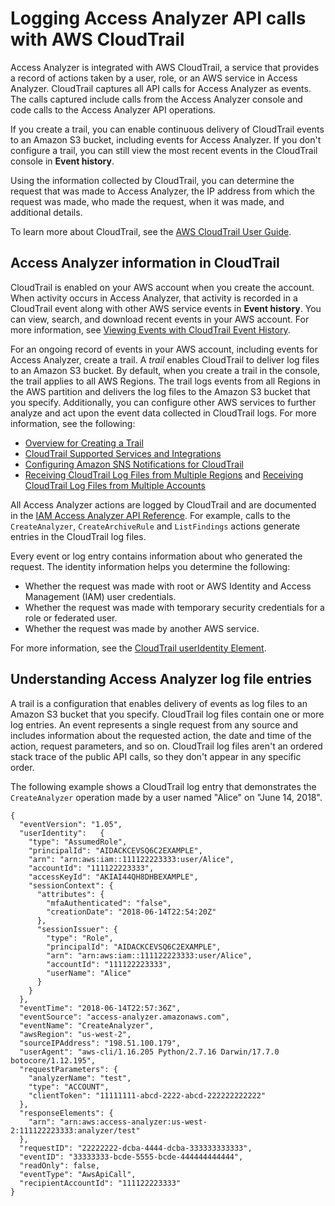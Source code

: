 # Logging Access Analyzer API calls with AWS CloudTrail<a name="logging-using-cloudtrail"></a>

Access Analyzer is integrated with AWS CloudTrail, a service that provides a record of actions taken by a user, role, or an AWS service in Access Analyzer\. CloudTrail captures all API calls for Access Analyzer as events\. The calls captured include calls from the Access Analyzer console and code calls to the Access Analyzer API operations\. 

If you create a trail, you can enable continuous delivery of CloudTrail events to an Amazon S3 bucket, including events for Access Analyzer\. If you don't configure a trail, you can still view the most recent events in the CloudTrail console in **Event history**\. 

Using the information collected by CloudTrail, you can determine the request that was made to Access Analyzer, the IP address from which the request was made, who made the request, when it was made, and additional details\. 

To learn more about CloudTrail, see the [AWS CloudTrail User Guide](https://docs.aws.amazon.com/awscloudtrail/latest/userguide/)\.

## Access Analyzer information in CloudTrail<a name="service-name-info-in-cloudtrail"></a>

CloudTrail is enabled on your AWS account when you create the account\. When activity occurs in Access Analyzer, that activity is recorded in a CloudTrail event along with other AWS service events in **Event history**\. You can view, search, and download recent events in your AWS account\. For more information, see [Viewing Events with CloudTrail Event History](https://docs.aws.amazon.com/awscloudtrail/latest/userguide/view-cloudtrail-events.html)\. 

For an ongoing record of events in your AWS account, including events for Access Analyzer, create a trail\. A *trail* enables CloudTrail to deliver log files to an Amazon S3 bucket\. By default, when you create a trail in the console, the trail applies to all AWS Regions\. The trail logs events from all Regions in the AWS partition and delivers the log files to the Amazon S3 bucket that you specify\. Additionally, you can configure other AWS services to further analyze and act upon the event data collected in CloudTrail logs\. For more information, see the following: 
+ [Overview for Creating a Trail](https://docs.aws.amazon.com/awscloudtrail/latest/userguide/cloudtrail-create-and-update-a-trail.html)
+ [CloudTrail Supported Services and Integrations](https://docs.aws.amazon.com/awscloudtrail/latest/userguide/cloudtrail-aws-service-specific-topics.html#cloudtrail-aws-service-specific-topics-integrations)
+ [Configuring Amazon SNS Notifications for CloudTrail](https://docs.aws.amazon.com/awscloudtrail/latest/userguide/getting_notifications_top_level.html)
+ [Receiving CloudTrail Log Files from Multiple Regions](https://docs.aws.amazon.com/awscloudtrail/latest/userguide/receive-cloudtrail-log-files-from-multiple-regions.html) and [Receiving CloudTrail Log Files from Multiple Accounts](https://docs.aws.amazon.com/awscloudtrail/latest/userguide/cloudtrail-receive-logs-from-multiple-accounts.html)

All Access Analyzer actions are logged by CloudTrail and are documented in the [IAM Access Analyzer API Reference](https://docs.aws.amazon.com/access-analyzer/latest/APIReference/)\. For example, calls to the `CreateAnalyzer`, `CreateArchiveRule` and `ListFindings` actions generate entries in the CloudTrail log files\.

Every event or log entry contains information about who generated the request\. The identity information helps you determine the following: 
+ Whether the request was made with root or AWS Identity and Access Management \(IAM\) user credentials\.
+ Whether the request was made with temporary security credentials for a role or federated user\.
+ Whether the request was made by another AWS service\.

For more information, see the [CloudTrail userIdentity Element](https://docs.aws.amazon.com/awscloudtrail/latest/userguide/cloudtrail-event-reference-user-identity.html)\.

## Understanding Access Analyzer log file entries<a name="understanding-service-name-entries"></a>

A trail is a configuration that enables delivery of events as log files to an Amazon S3 bucket that you specify\. CloudTrail log files contain one or more log entries\. An event represents a single request from any source and includes information about the requested action, the date and time of the action, request parameters, and so on\. CloudTrail log files aren't an ordered stack trace of the public API calls, so they don't appear in any specific order\. 

The following example shows a CloudTrail log entry that demonstrates the `CreateAnalyzer` operation made by a user named "Alice" on "June 14, 2018"\.

```
{
  "eventVersion": "1.05",
  "userIdentity":   {
    "type": "AssumedRole",
    "principalId": "AIDACKCEVSQ6C2EXAMPLE",
    "arn": "arn:aws:iam::111122223333:user/Alice",
    "accountId": "111122223333",
    "accessKeyId": "AKIAI44QH8DHBEXAMPLE",
    "sessionContext": {
      "attributes": {
        "mfaAuthenticated": "false",
        "creationDate": "2018-06-14T22:54:20Z"
      },
      "sessionIssuer": {
        "type": "Role",
        "principalId": "AIDACKCEVSQ6C2EXAMPLE",
        "arn": "arn:aws:iam::111122223333:user/Alice",
        "accountId": "111122223333",
        "userName": "Alice"
      }
    }
  },
  "eventTime": "2018-06-14T22:57:36Z",
  "eventSource": "access-analyzer.amazonaws.com",
  "eventName": "CreateAnalyzer",
  "awsRegion": "us-west-2",
  "sourceIPAddress": "198.51.100.179",
  "userAgent": "aws-cli/1.16.205 Python/2.7.16 Darwin/17.7.0 botocore/1.12.195",
  "requestParameters": {
    "analyzerName": "test",
    "type": "ACCOUNT",
    "clientToken": "11111111-abcd-2222-abcd-222222222222"
  },
  "responseElements": {
    "arn": "arn:aws:access-analyzer:us-west-2:111122223333:analyzer/test"
  },
  "requestID": "22222222-dcba-4444-dcba-333333333333",
  "eventID": "33333333-bcde-5555-bcde-444444444444",
  "readOnly": false,
  "eventType": "AwsApiCall",
  "recipientAccountId": "111122223333"
}
```